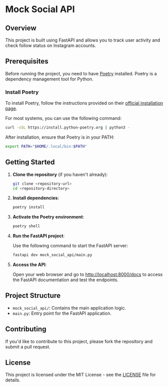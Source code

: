 
# Mock Social API

## Overview

This project is built using FastAPI and allows you to track user activity and check follow status on Instagram accounts. 

## Prerequisites

Before running the project, you need to have [Poetry](https://python-poetry.org/docs/#installation) installed. Poetry is a dependency management tool for Python.

### Install Poetry

To install Poetry, follow the instructions provided on their [official installation page](https://python-poetry.org/docs/#installation). 

For most systems, you can use the following command:

```bash
curl -sSL https://install.python-poetry.org | python3 -
```

After installation, ensure that Poetry is in your PATH:

```bash
export PATH="$HOME/.local/bin:$PATH"
```

## Getting Started

1. **Clone the repository** (if you haven't already):

   ```bash
   git clone <repository-url>
   cd <repository-directory>
   ```

2. **Install dependencies**:

   ```bash
   poetry install
   ```

3. **Activate the Poetry environment**:

   ```bash
   poetry shell
   ```

4. **Run the FastAPI project**:

   Use the following command to start the FastAPI server:

   ```bash
   fastapi dev mock_social_api/main.py
   ```

5. **Access the API**:

   Open your web browser and go to [http://localhost:8000/docs](http://localhost:8000/docs) to access the FastAPI documentation and test the endpoints.

## Project Structure

- `mock_social_api/`: Contains the main application logic.
- `main.py`: Entry point for the FastAPI application.

## Contributing

If you'd like to contribute to this project, please fork the repository and submit a pull request.

## License

This project is licensed under the MIT License - see the [LICENSE](LICENSE) file for details.
